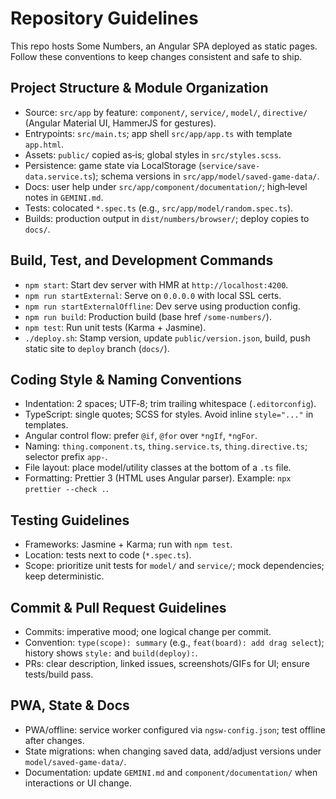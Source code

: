 # Repository Guidelines

This repo hosts Some Numbers, an Angular SPA deployed as static pages. Follow these conventions to keep changes consistent and safe to ship.

## Project Structure & Module Organization
- Source: `src/app` by feature: `component/`, `service/`, `model/`, `directive/` (Angular Material UI, HammerJS for gestures).
- Entrypoints: `src/main.ts`; app shell `src/app/app.ts` with template `app.html`.
- Assets: `public/` copied as‑is; global styles in `src/styles.scss`.
- Persistence: game state via LocalStorage (`service/save-data.service.ts`); schema versions in `src/app/model/saved-game-data/`.
- Docs: user help under `src/app/component/documentation/`; high‑level notes in `GEMINI.md`.
- Tests: colocated `*.spec.ts` (e.g., `src/app/model/random.spec.ts`).
- Builds: production output in `dist/numbers/browser/`; deploy copies to `docs/`.

## Build, Test, and Development Commands
- `npm start`: Start dev server with HMR at `http://localhost:4200`.
- `npm run startExternal`: Serve on `0.0.0.0` with local SSL certs.
- `npm run startExternalOffline`: Dev serve using production config.
- `npm run build`: Production build (base href `/some-numbers/`).
- `npm test`: Run unit tests (Karma + Jasmine).
- `./deploy.sh`: Stamp version, update `public/version.json`, build, push static site to `deploy` branch (`docs/`).

## Coding Style & Naming Conventions
- Indentation: 2 spaces; UTF‑8; trim trailing whitespace (`.editorconfig`).
- TypeScript: single quotes; SCSS for styles. Avoid inline `style="..."` in templates.
- Angular control flow: prefer `@if`, `@for` over `*ngIf`, `*ngFor`.
- Naming: `thing.component.ts`, `thing.service.ts`, `thing.directive.ts`; selector prefix `app-`.
- File layout: place model/utility classes at the bottom of a `.ts` file.
- Formatting: Prettier 3 (HTML uses Angular parser). Example: `npx prettier --check .`.

## Testing Guidelines
- Frameworks: Jasmine + Karma; run with `npm test`.
- Location: tests next to code (`*.spec.ts`).
- Scope: prioritize unit tests for `model/` and `service/`; mock dependencies; keep deterministic.

## Commit & Pull Request Guidelines
- Commits: imperative mood; one logical change per commit.
- Convention: `type(scope): summary` (e.g., `feat(board): add drag select`); history shows `style:` and `build(deploy):`.
- PRs: clear description, linked issues, screenshots/GIFs for UI; ensure tests/build pass.

## PWA, State & Docs
- PWA/offline: service worker configured via `ngsw-config.json`; test offline after changes.
- State migrations: when changing saved data, add/adjust versions under `model/saved-game-data/`.
- Documentation: update `GEMINI.md` and `component/documentation/` when interactions or UI change.

